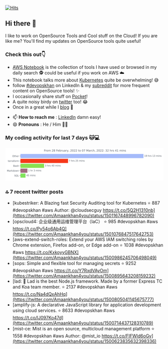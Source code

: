 [![Hits](https://hits.seeyoufarm.com/api/count/incr/badge.svg?url=https%3A%2F%2Fgithub.com%2Fakhan4u%2Fhit-counter&count_bg=%2379C83D&title_bg=%23555555&icon=&icon_color=%23E7E7E7&title=visits&edge_flat=false)](https://hits.seeyoufarm.com)

## Hi there 👋

I like to work on OpenSource Tools and Cool stuff on the Cloud! If you are like me? You'll find my updates on OpenSource tools quite useful!

### Check this out👇

* [AWS Notebook](https://histre.com/public/notebooks/dnllyanu/aws/) is the collection of tools I have used or browsed in my daily search 🕵️ could be useful if you work on AWS ☁️
* This notebook talks more about [Kubernetes](https://histre.com/public/notebooks/6uxdvo3y/kubernetes/) quite be overwhelming! 😅
* follow [#devopskhan](https://www.linkedin.com/feed/hashtag/devopskhan/) on LinkedIn & my [subreddit](https://www.reddit.com/r/devopskhan/) for more frequent content on OpenSource tools! ✨
* I occasionally share stuff on [Pocket](https://getpocket.com/@ej6g8d1dp2829A16a9Tf5d4T6bAMp3d8791rejDe86yem3bm4e14ex4fT4dluk29)!
* A quite noisy birdy on [twitter](https://twitter.com/Amaankhan4you) too! 😂
* Once in a great while I [blog](https://linuxparrot.com/) 😬


- 📫 **How to reach me** : [LinkedIn](https://www.linkedin.com/in/amaan-khan-linux-ninja) damn easy!
- 😄 **Pronouns** : He / Him 🤷‍♂️

### My coding activity for last 7 days 🐱💻

<img src="https://github.com/akhan4u/akhan4u/blob/main/images/stat.svg" alt="Amaan's Wakatime Activity!"/>

### 🔝 7 recent twitter posts
<!-- DEVDOJO:START -->
- [kubestriker: A Blazing fast Security Auditing tool for Kubernetes
⭐️ 887
#devopskhan #aws
Author: @cloudsecguy
https://t.co/5Q2H1310nb](https://twitter.com/Amaankhan4you/status/1501167448996782090)
- [opscloud4: 企业级通用运维管理平台（IaC）
⭐️ 985
#devopskhan #aws
https://t.co/Py54o6Ab4Q](https://twitter.com/Amaankhan4you/status/1501076847517642753)
- [aws-extend-switch-roles: Extend your AWS IAM switching roles by Chrome extension, Firefox add-on, or Edge add-on
⭐️ 1038
#devopskhan #aws
https://t.co/KxkoyyGBNX](https://twitter.com/Amaankhan4you/status/1500986245706498049)
- [sops: Simple and flexible tool for managing secrets
⭐️ 9252
#devopskhan #aws
https://t.co/Y7RxdVAyOm](https://twitter.com/Amaankhan4you/status/1500895643208159232)
- [lad:  :boy: Lad is the best Node.js framework. Made by a former Express TC and Koa team member.
⭐️ 2137
#devopskhan #aws
https://t.co/Na4dQxAhHq](https://twitter.com/Amaankhan4you/status/1500805041145675777)
- [amplify-js: A declarative JavaScript library for application development using cloud services.
⭐️ 8633
#devopskhan #aws
https://t.co/lJ097Ko47d](https://twitter.com/Amaankhan4you/status/1500714437128310789)
- [mist-ce: Mist is an open source, multicloud management platform
⭐️ 1558
#devopskhan #aws
Author: @mist_io
https://t.co/FIFWld6oGv](https://twitter.com/Amaankhan4you/status/1500623835632398336)
<!-- DEVDOJO:END -->

<!-- ![Amaan's GitHub stats](https://github-readme-stats.vercel.app/api?username=akhan4u&count_private=true&show_icons=true&hide=contribs) -->

